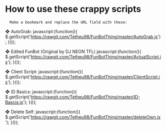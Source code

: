 How to use these crappy scripts
=======

      Make a bookmark and replace the URL field with these:


  ❖ AutoGrab:
javascript:(function(){
	$.getScript('https://rawgit.com/Tetheu98/FunBotThing/master/AutoGrab.js');
}());

  ❖ Edited FunBot (Original by DJ NEON TFL)
javascript:(function(){
  $.getScript('https://rawgit.com/Tetheu98/FunBotThing/master/ActualScript.js');
}());

  ❖ Client Script:
javascript:(function(){
  $.getScript('https://rawgit.com/Tetheu98/FunBotThing/master/ClientScript.js');
}());

  ❖ ID Basics:
javascript:(function(){
  $.getScript('https://rawgit.com/Tetheu98/FunBotThing/master/ID-Bascis.js');
}());

  ❖ Delete Self:
javascript:(function(){
  $.getScript('https://rawgit.com/Tetheu98/FunBotThing/master/deleteOwn.js');
}());
